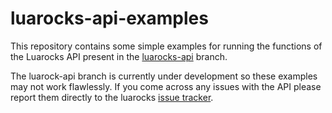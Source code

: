 # luarocks-api-examples

This repository contains some simple examples for running the functions of the Luarocks API present in the [luarocks-api](https://github.com/luarocks/luarocks/tree/luarocks-api) branch.

The luarock-api branch is currently under development so these examples may not work flawlessly. If you come across any issues with the API please report them directly to the luarocks [issue tracker](https://github.com/luarocks/luarocks/issues).